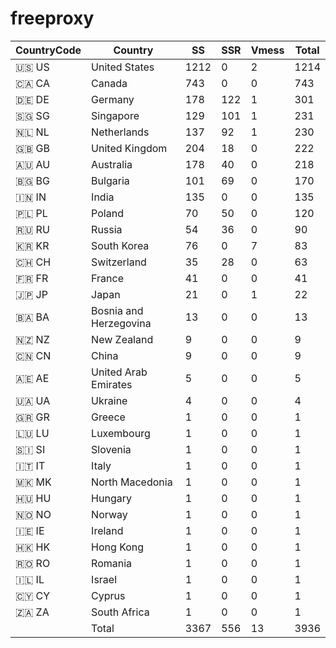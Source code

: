 # freeproxy

|CountryCode|Country|SS|SSR|Vmess|Total|
|  ----  | ----  |  ----  | ----  |  ----  | ----  |
|🇺🇸 US|United States|1212|0|2|1214|
|🇨🇦 CA|Canada|743|0|0|743|
|🇩🇪 DE|Germany|178|122|1|301|
|🇸🇬 SG|Singapore|129|101|1|231|
|🇳🇱 NL|Netherlands|137|92|1|230|
|🇬🇧 GB|United Kingdom|204|18|0|222|
|🇦🇺 AU|Australia|178|40|0|218|
|🇧🇬 BG|Bulgaria|101|69|0|170|
|🇮🇳 IN|India|135|0|0|135|
|🇵🇱 PL|Poland|70|50|0|120|
|🇷🇺 RU|Russia|54|36|0|90|
|🇰🇷 KR|South Korea|76|0|7|83|
|🇨🇭 CH|Switzerland|35|28|0|63|
|🇫🇷 FR|France|41|0|0|41|
|🇯🇵 JP|Japan|21|0|1|22|
|🇧🇦 BA|Bosnia and Herzegovina|13|0|0|13|
|🇳🇿 NZ|New Zealand|9|0|0|9|
|🇨🇳 CN|China|9|0|0|9|
|🇦🇪 AE|United Arab Emirates|5|0|0|5|
|🇺🇦 UA|Ukraine|4|0|0|4|
|🇬🇷 GR|Greece|1|0|0|1|
|🇱🇺 LU|Luxembourg|1|0|0|1|
|🇸🇮 SI|Slovenia|1|0|0|1|
|🇮🇹 IT|Italy|1|0|0|1|
|🇲🇰 MK|North Macedonia|1|0|0|1|
|🇭🇺 HU|Hungary|1|0|0|1|
|🇳🇴 NO|Norway|1|0|0|1|
|🇮🇪 IE|Ireland|1|0|0|1|
|🇭🇰 HK|Hong Kong|1|0|0|1|
|🇷🇴 RO|Romania|1|0|0|1|
|🇮🇱 IL|Israel|1|0|0|1|
|🇨🇾 CY|Cyprus|1|0|0|1|
|🇿🇦 ZA|South Africa|1|0|0|1|
||Total|3367|556|13|3936|
